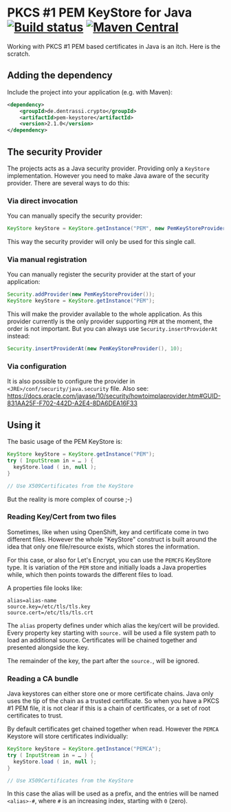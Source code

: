 # PKCS #1 PEM KeyStore for Java [![Build status](https://api.travis-ci.org/ctron/pem-keystore.svg)](https://travis-ci.org/ctron/pem-keystore) [![Maven Central](https://img.shields.io/maven-central/v/de.dentrassi.crypto/pem-keystore.svg "Maven Central Status")](http://search.maven.org/#search|gav|1|g%3A%22de.dentrassi.crypto%22%20AND%20a%3A%22pem-keystore%22)


Working with PKCS #1 PEM based certificates in Java is an itch. Here is the scratch.

## Adding the dependency

Include the project into your application (e.g. with Maven):

~~~xml
<dependency>
	<groupId>de.dentrassi.crypto</groupId>
	<artifactId>pem-keystore</artifactId>
	<version>2.1.0</version>
</dependency>
~~~

## The security Provider

The projects acts as a Java security provider. Providing only a `KeyStore`
implementation. However you need to make Java aware of the security provider.
There are several ways to do this:

### Via direct invocation

You can manually specify the security provider:

~~~java
KeyStore keyStore = KeyStore.getInstance("PEM", new PemKeyStoreProvider() );
~~~

This way the security provider will only be used for this single call.

### Via manual registration

You can manually register the security provider at the start of your application:

~~~java
Security.addProvider(new PemKeyStoreProvider());
KeyStore keyStore = KeyStore.getInstance("PEM");
~~~

This will make the provider available to the whole application. As this provider
currently is the only provider supporting `PEM` at the moment, the order is not
important. But you can always use `Security.insertProviderAt` instead:

~~~java
Security.insertProviderAt(new PemKeyStoreProvider(), 10);
~~~

### Via configuration

It is also possible to configure the provider in `<JRE>/conf/security/java.security` file.
Also see: https://docs.oracle.com/javase/10/security/howtoimplaprovider.htm#GUID-831AA25F-F702-442D-A2E4-8DA6DEA16F33

## Using it

The basic usage of the PEM KeyStore is:

~~~java
KeyStore keyStore = KeyStore.getInstance("PEM");
try ( InputStream in = … ) {
  keyStore.load ( in, null );
}

// Use X509Certificates from the KeyStore
~~~

But the reality is more complex of course ;-)

### Reading Key/Cert from two files

Sometimes, like when using OpenShift, key and certificate come in two different files.
However the whole "KeyStore" construct is built around the idea that only one file/resource
exists, which stores the information.

For this case, or also for Let's Encrypt, you can use the `PEMCFG` KeyStore type. It is
variation of the `PEM` store and initially loads a Java properties while, which then
points towards the different files to load.

A properties file looks like:

~~~
alias=alias-name
source.key=/etc/tls/tls.key
source.cert=/etc/tls/tls.crt
~~~

The `alias` property defines under which alias the key/cert will be provided. Every
property key starting with `source.` will be used a file system path to load an
additional source. Certificates will be chained together and presented alongside the key.

The remainder of the key, the part after the `source.`, will be ignored.

### Reading a CA bundle

Java keystores can either store one or more certificate chains. Java only uses the tip
of the chain as a trusted certificate. So when you have a PKCS #1 PEM file, it is not clear
if this is a chain of certificates, or a set of root certificates to trust.

By default certificates get chained together when read. However the `PEMCA` Keystore will
store certificates individually:

~~~java
KeyStore keyStore = KeyStore.getInstance("PEMCA");
try ( InputStream in = … ) {
  keyStore.load ( in, null );
}

// Use X509Certificates from the KeyStore
~~~

In this case the alias will be used as a prefix, and the entries will be named `<alias>-#`,
where `#` is an increasing index, starting with `0` (zero).
 
